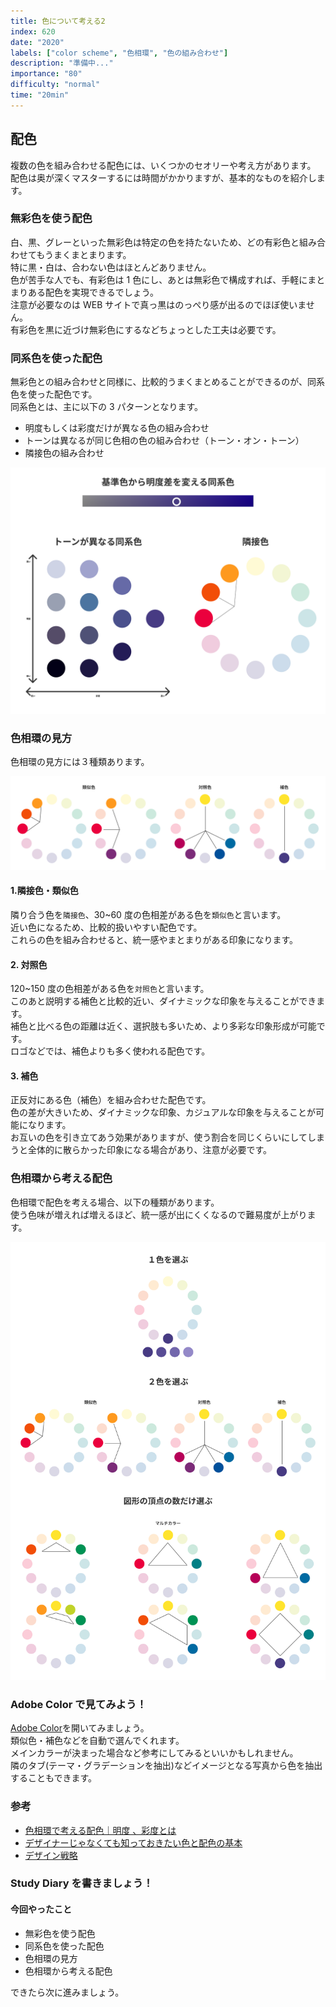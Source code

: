 ```yaml
---
title: 色について考える2
index: 620
date: "2020"
labels: ["color scheme", "色相環", "色の組み合わせ"]
description: "準備中..."
importance: "80"
difficulty: "normal"
time: "20min"
---
```


## 配色

複数の色を組み合わせる配色には、いくつかのセオリーや考え方があります。  
配色は奥が深くマスターするには時間がかかりますが、基本的なものを紹介します。

### 無彩色を使う配色

白、黒、グレーといった無彩色は特定の色を持たないため、どの有彩色と組み合わせてもうまくまとまります。  
特に黒・白は、合わない色はほとんどありません。  
色が苦手な人でも、有彩色は 1 色にし、あとは無彩色で構成すれば、手軽にまとまりある配色を実現できるでしょう。  
注意が必要なのは WEB サイトで真っ黒はのっぺり感が出るのでほぼ使いません。  
有彩色を黒に近づけ無彩色にするなどちょっとした工夫は必要です。

### 同系色を使った配色

無彩色との組み合わせと同様に、比較的うまくまとめることができるのが、同系色を使った配色です。  
同系色とは、主に以下の 3 パターンとなります。

- 明度もしくは彩度だけが異なる色の組み合わせ
- トーンは異なるが同じ色相の色の組み合わせ（トーン・オン・トーン）
- 隣接色の組み合わせ

![same](./img/same.png)

### 色相環の見方

色相環の見方には３種類あります。

![kinds](./img/color-kinds.png)

#### 1.隣接色・類似色

隣り合う色を`隣接色`、30~60 度の色相差がある色を`類似色`と言います。  
近い色になるため、比較的扱いやすい配色です。  
これらの色を組み合わせると、統一感やまとまりがある印象になります。

#### 2. 対照色

120~150 度の色相差がある色を`対照色`と言います。  
このあと説明する補色と比較的近い、ダイナミックな印象を与えることができます。  
補色と比べる色の距離は近く、選択肢も多いため、より多彩な印象形成が可能です。  
ロゴなどでは、補色よりも多く使われる配色です。

#### 3. 補色

正反対にある色（補色）を組み合わせた配色です。  
色の差が大きいため、ダイナミックな印象、カジュアルな印象を与えることが可能になります。  
お互いの色を引き立てあう効果がありますが、使う割合を同じくらいにしてしまうと全体的に散らかった印象になる場合があり、注意が必要です。

### 色相環から考える配色

色相環で配色を考える場合、以下の種類があります。  
使う色味が増えれば増えるほど、統一感が出にくくなるので難易度が上がります。

![colors](./img/colors.png)

### Adobe Color で見てみよう！

[Adobe Color](https://color.adobe.com/ja/create/color-wheel)を開いてみましょう。  
類似色・補色などを自動で選んでくれます。  
メインカラーが決まった場合など参考にしてみるといいかもしれません。  
隣のタブ(テーマ・グラデーションを抽出)などイメージとなる写真から色を抽出することもできます。

### 参考

- [色相環で考える配色｜明度 、彩度とは](https://sevendex.com/post/7275/)
- [デザイナーじゃなくても知っておきたい色と配色の基本](https://baigie.me/officialblog/2021/01/27/color_theory/)
- [デザイン戦略](https://twitter.com/arai_yusaku/status/1485768024632492033?t=5PmbOrzUgzSqZvOlFsDm-Q&s=19)

### Study Diary を書きましょう！

#### 今回やったこと

- 無彩色を使う配色
- 同系色を使った配色
- 色相環の見方
- 色相環から考える配色

できたら次に進みましょう。

